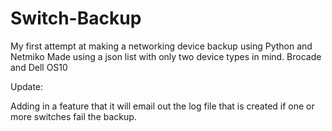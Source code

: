 # Switch-Backup
My first attempt at making a networking device backup using Python and Netmiko
Made using a json list with only two device types in mind. Brocade and Dell OS10


Update:

Adding in a feature that it will email out the log file that is created if one or more switches fail the backup.
